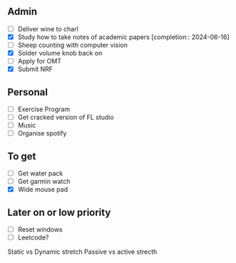 ## Admin
- [ ] Deliver wine to charl
- [x] Study how to take notes of academic papers  [completion:: 2024-06-16]
- [ ] Sheep counting with computer vision
- [x] Solder volume knob back on
- [ ] Apply for OMT
- [x] Submit NRF
## Personal
- [ ] Exercise Program
- [ ] Get cracked version of FL studio
- [ ] Music
- [ ] Organise spotify
## To get
- [ ] Get water pack
- [ ] Get garmin watch
- [x] Wide mouse pad
## Later on or low priority
- [ ] Reset windows
- [ ] Leetcode?

Static vs Dynamic stretch
Passive vs active strecth

